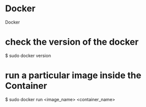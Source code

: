 # Docker
Docker

# check the version of the docker
$ sudo docker version

# run a particular image inside the Container
$ sudo docker run <image_name> <container_name>

